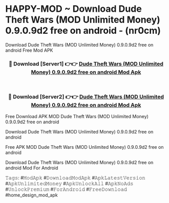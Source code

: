 # HAPPY-MOD ~ Download Dude Theft Wars (MOD Unlimited Money) 0.9.0.9d2 free on android - (nr0cm)
Download Dude Theft Wars (MOD Unlimited Money) 0.9.0.9d2 free on android Free Mod APK

<div align="center">
<h3>🔴 Download [Server1] 👉👉 <a href="https://apk-comot.site?title=Dude_Theft_Wars_(MOD_Unlimited_Money)_0.9.0.9d2_free_on_android">Dude Theft Wars (MOD Unlimited Money) 0.9.0.9d2 free on android Mod Apk</a></h3><br>

<h3>🔴 Download [Server2] 👉👉 <a href="https://apk-comot.site?title=Dude_Theft_Wars_(MOD_Unlimited_Money)_0.9.0.9d2_free_on_android">Dude Theft Wars (MOD Unlimited Money) 0.9.0.9d2 free on android Mod Apk</a></h3>
</div>


Free Download APK MOD Dude Theft Wars (MOD Unlimited Money) 0.9.0.9d2 free on android

Download Dude Theft Wars (MOD Unlimited Money) 0.9.0.9d2 free on android 

Free APK MOD Dude Theft Wars (MOD Unlimited Money) 0.9.0.9d2 free on android 

Download Dude Theft Wars (MOD Unlimited Money) 0.9.0.9d2 free on android Mod For Android

𝚃𝚊𝚐𝚜: #𝙼𝚘𝚍𝙰𝚙𝚔 #𝙳𝚘𝚠𝚗𝚕𝚘𝚊𝚍𝙼𝚘𝚍𝙰𝚙𝚔 #𝙰𝚙𝚔𝙻𝚊𝚝𝚎𝚜𝚝𝚅𝚎𝚛𝚜𝚒𝚘𝚗 #𝙰𝚙𝚔𝚄𝚗𝚕𝚒𝚖𝚒𝚝𝚎𝚍𝙼𝚘𝚗𝚎𝚢 #𝙰𝚙𝚔𝚄𝚗𝚕𝚘𝚌𝚔𝙰𝚕𝚕 #𝙰𝚙𝚔𝙽𝚘𝙰𝚍𝚜 #𝚄𝚗𝚕𝚘𝚌𝚔𝙿𝚛𝚎𝚖𝚒𝚞𝚖 #𝙵𝚘𝚛𝙰𝚗𝚍𝚛𝚘𝚒𝚍 #𝙵𝚛𝚎𝚎𝙳𝚘𝚠𝚗𝚕𝚘𝚊𝚍 #home_design_mod_apk